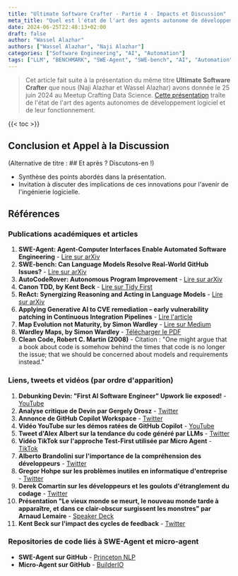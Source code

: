 ```yaml
---
title: "Ultimate Software Crafter - Partie 4 - Impacts et Discussion"
meta_title: "Quel est l'état de l'art des agents autonome de développement ?"
date: 2024-06-25T22:48:13+02:00
draft: false
author: "Wassel Alazhar"
authors: ["Wassel Alazhar", "Naji Alazhar"]
categories: ["Software Engineering", "AI", "Automation"]
tags: ["LLM", "BENCHMARK", "SWE-Agent", "SWE-bench", "AI", "Automation", "Software Engineering", "Test-Driven Development", "TDD"]
---
```


> Cet article fait suite à la présentation du même titre **Ultimate Software Crafter** que nous (Naji Alazhar et Wassel Alazhar) avons donnée le 25 juin 2024 au Meetup Crafting Data Science. [Cette présentation](https://speakerdeck.com/jcraftsman/the-ultimate-software-crafter-meetup-crafting-data-science) traîte de l'état de l'art des agents autonomes de développement logiciel et de leur fonctionnement.
  
{{< toc >}}

## Conclusion et Appel à la Discussion

(Alternative de titre : ## Et après ? Discutons-en !)

- Synthèse des points abordés dans la présentation.
- Invitation à discuter des implications de ces innovations pour l'avenir de l'ingénierie logicielle.

## Références

### Publications académiques et articles

1. **SWE-Agent: Agent-Computer Interfaces Enable Automated Software Engineering** - [Lire sur arXiv](https://arxiv.org/abs/2405.15793)
2. **SWE-bench: Can Language Models Resolve Real-World GitHub Issues?** - [Lire sur arXiv](https://arxiv.org/abs/2310.06770)
3. **AutoCodeRover: Autonomous Program Improvement** - [Lire sur arXiv](https://arxiv.org/pdf/2404.05427)
4. **Canon TDD, by Kent Beck** - [Lire sur Tidy First](https://tidyfirst.substack.com/p/canon-tdd)
5. **ReAct: Synergizing Reasoning and Acting in Language Models** - [Lire sur arXiv](https://arxiv.org/abs/2210.03629)
6. **Applying Generative AI to CVE remediation – early vulnerability patching in Continuous Integration Pipelines** - [Lire l'article](https://aws.amazon.com/fr/blogs/containers/applying-generative-ai-to-cve-remediation-early-vulnerability-patching-in-continuous-integration-pipelines/)
7. **Map Evolution not Maturity, by Simon Wardley** - [Lire sur Medium](https://medium.com/@swardley/map-evolution-not-maturity-bae6ea1a2743)
8. **Wardley Maps, by Simon Wardley** - [Télécharger le PDF](https://coach-agile.com/wp-content/uploads/2022/09/Wardley-Maps-Simon-Wardley-compresse.pdf)
9. **Clean Code, Robert C. Martin (2008)** - Citation : "One might argue that a book about code is somehow behind the times that code is no longer the issue; that we should be concerned about models and requirements instead."

### Liens, tweets et vidéos (par ordre d'apparition)

1. **Debunking Devin: "First AI Software Engineer" Upwork lie exposed!** - [YouTube](https://www.youtube.com/watch?v=tNmgmwEtoWE)
2. **Analyse critique de Devin par Gergely Orosz** - [Twitter](https://twitter.com/GergelyOrosz/status/1779035184978866332)
3. **Annonce de GitHub Copilot Workspace** - [Twitter](https://x.com/github/status/1785006787755721210)
4. **Vidéo YouTube sur les démos ratées de GitHub Copilot** - [YouTube](https://www.youtube.com/watch?v=75Hv0RUFIrQ)
5. **Tweet d'Alex Albert sur la tendance du code généré par LLMs** - [Twitter](https://x.com/alexalbert__/status/1803804677701869748)
6. **Vidéo TikTok sur l'approche Test-First utilisée par Micro Agent** - [TikTok](https://www.tiktok.com/@steve8708/video/7382315491341126955)
7. **Alberto Brandolini sur l'importance de la compréhension des développeurs** - [Twitter](https://twitter.com/ziobrando)
8. **Gregor Hohpe sur les problèmes inutiles en informatique d'entreprise** - [Twitter](https://x.com/ghohpe/status/1782429303948583284)
9. **Derek Comartin sur les développeurs et les goulots d'étranglement du codage** - [Twitter](https://x.com/codeopinion/status/1601987262559944705)
10. **Présentation "Le vieux monde se meurt, le nouveau monde tarde à apparaître, et dans ce clair-obscur surgissent les monstres" par Arnaud Lemaire** - [Speaker Deck](https://speakerdeck.com/lilobase/le-vieux-monde-se-meurt-le-nouveau-monde-tarde-a-apparaitre-et-dans-ce-clair-obscur-surgissent-les-monstres-agile-pays-basque-2019?slide=107)
11. **Kent Beck sur l'impact des cycles de feedback** - [Twitter](https://x.com/KentBeck/status/1148263160006107136)

### Repositories de code liés à SWE-Agent et micro-agent

- **SWE-Agent sur GitHub** - [Princeton NLP](https://github.com/princeton-nlp/SWE-agent)
- **Micro-Agent sur GitHub** - [BuilderIO](https://github.com/BuilderIO/micro-agent)
